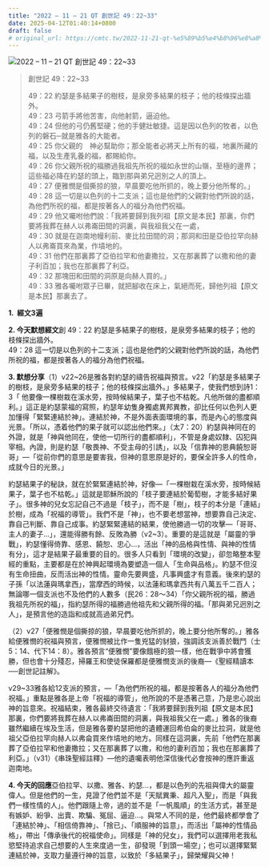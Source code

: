 ```yaml
---
title: "2022 – 11 – 21 QT 創世記 49：22~33"
date: 2025-04-12T01:40:14+0800
draft: false
# original_url: https://cmtc.tw/2022-11-21-qt-%e5%89%b5%e4%b8%96%e8%a8%98-49%ef%bc%9a2233
---
```


![2022 – 11 – 21 QT 創世記 49：22\~33](/images/qt.jpg  "2022 – 11 – 21 QT 創世記 49：22\~33")

> 創世記 49：22\~33
>
> 49：22 約瑟是多結果子的樹枝，是泉旁多結果的枝子；他的枝條探出牆外。  
> 49：23 弓箭手將他苦害，向他射箭，逼迫他。  
> 49：24 但他的弓仍舊堅硬；他的手健壯敏捷。這是因以色列的牧者，以色列的磐石─就是雅各的大能者。  
> 49：25 你父親的　神必幫助你；那全能者必將天上所有的福，地裏所藏的福，以及生產乳養的福，都賜給你。  
> 49：26 你父親所祝的福勝過我祖先所祝的福如永世的山嶺，至極的邊界；這些福必降在約瑟的頭上，臨到那與弟兄迥別之人的頂上。  
> 49：27 便雅憫是個撕掠的狼，早晨要吃他所抓的，晚上要分他所奪的。」  
> 49：28 這一切是以色列的十二支派；這也是他們的父親對他們所說的話，為他們所祝的福，都是按著各人的福分為他們祝福。  
> 49：29 他又囑咐他們說：「我將要歸到我列祖【原文是本民】那裏，你們要將我葬在赫人以弗崙田間的洞裏，與我祖我父在一處，  
> 49：30 就是在迦南地幔利前、麥比拉田間的洞；那洞和田是亞伯拉罕向赫人以弗崙買來為業，作墳地的。  
> 49：31 他們在那裏葬了亞伯拉罕和他妻撒拉，又在那裏葬了以撒和他的妻子利百加；我也在那裏葬了利亞。  
> 49：32 那塊田和田間的洞原是向赫人買的。」  
> 49：33 雅各囑咐眾子已畢，就把腳收在床上，氣絕而死，歸他列祖【原文是本民】那裏去了。

**1.  經文3遍**

**2. 今天默想經文**創 49：22 約瑟是多結果子的樹枝，是泉旁多結果的枝子；他的枝條探出牆外。  
49：28 這一切是以色列的十二支派；這也是他們的父親對他們所說的話，為他們所祝的福，都是按著各人的福分為他們祝福。

**3. 默想分享**（1）v22\~26是雅各對約瑟的禱告祝福與預言。v22「約瑟是多結果子的樹枝，是泉旁多結果的枝子；他的枝條探出牆外。」多結果子，使我們想到詩1：3「 他要像一棵樹栽在溪水旁，按時候結果子，葉子也不枯乾。凡他所做的盡都順利。」這正是約瑟蒙福的寫照，約瑟年幼隻身獨處異邦異教，卻比任何以色列人更加懂得「緊緊連結於神」。連結於神，不是外面表面環境的事，而是內心的態度與光景。「所以，憑着他們的果子就可以認出他們來。」（太7：20）約瑟與神同在的外證，就是「神與他同在，使他一切所行的盡都順利」，不管是身處奴隸、囚犯與宰相。內證，則是約瑟「敬畏神、不受主母的引誘」，以及「信靠神的恩典饒恕哥哥」—「從前你們的意思是要害我，但神的意思原是好的，要保全許多人的性命，成就今日的光景。」

約瑟結果子的秘訣，就在於緊緊連結於神，好像—「一棵樹栽在溪水旁，按時候結果子，葉子也不枯乾。」這就是耶穌所說的「枝子要連結於葡萄樹，才能多結好果子」。很多神的兒女忘記自己不過是「枝子」，而不是「樹」，枝子的本分是「連結」於樹，成為「祝福的導管」。我們不是「神」，也不要老想當神，想要靠自己決定、靠自己判斷、靠自己成事。約瑟緊緊連結的結果，使他勝過一切的攻擊—「哥哥、主人的妻子…」，還能得勝有餘、反敗為勝（v2\~3）。重要的是這就是「屬靈的爭戰」，約瑟懂得倚靠、感恩、饒恕、忠心…，活出「神的品格與性情、與神的性情有分」，這才是結果子最重要的目的。很多人只看到「環境的改變」，卻忽略整本聖經的重點，主要都是在於神興起環境為要塑造一個人「生命與品格」。約瑟不但沒有生命扭曲，反而活出神的性情。靈命先要興盛，凡事興盛才有意義。後來約瑟的子孫「以法蓮與瑪拿西」，當摩西的時候，以法蓮和瑪拿西共有八萬五千二百人；無論哪一個支派也不及他們的人數多（民26：28～34）「你父親所祝的福，勝過我祖先所祝的福」，指約瑟所得的福勝過他祖先和父親所得的福。「那與弟兄迥別之人」，是預言他的造詣和成就高過弟兄們。

（2）v27「便雅憫是個撕掠的狼，早晨要吃他所抓的，晚上要分他所奪的。」雅各給便雅憫的祝福與預言，便雅憫被比作一隻兇猛的豺狼，強調該支派善於戰鬥（士5：14、代下14：8）。雅各預言“便雅憫”要像餓極的狼一樣，他在戰爭中將會獲勝，但也會十分殘忍，掃羅王和使徒保羅都是便雅憫支派的後裔—《聖經精讀本──創世記註解》。

v29\~33雅各給12支派的預言，—「為他們所祝的福，都是按著各人的福分為他們祝福。」重點是雅各是上帝「祝福的導管」，他所說的不是憑著己意，乃是忠心說出神的旨意來。祝福結束，雅各最終交待遺言：「我將要歸到我列祖【原文是本民】那裏，你們要將我葬在赫人以弗崙田間的洞裏，與我祖我父在一處。」雅各的後裔雖然繼續在埃及生活，但是雅各要約瑟把他的遺體運回希伯侖的麥比拉洞，就是他祖父亞伯拉罕向赫人以弗侖買來作墳地的地方。同樣在這洞裏，先前「他們在那裏葬了亞伯拉罕和他妻撒拉；又在那裏葬了以撒，和他的妻利百加；我也在那裏葬了利亞。」（v31）《串珠聖經註釋》—他的遺囑表明他深信後代必會按神的應許重返迦南地。

**4. 今天的回應**亞伯拉罕、以撒、雅各、約瑟…，都是以色列的先祖與偉大的屬靈偉人。但是他們的一生，見證了他們並不是「天賦異秉、超凡入聖」，而是「與我們一樣性情的人」。他們跟隨上帝，過的並不是「一帆風順」的生活方式，甚至是有嫉妒、紛爭、出賣、欺騙、冤屈、逼迫…。與常人不同的是，他們最終都學會了「連結於神」、「相信倚靠神」、「捨已」、「順服神的旨意」，而活出「屬神的性情品格」，帶出「傳承後代的祝福使命」。同樣是「神的兒女」，我們可以選擇用老我私慾堅持追求自己想要的人生來度過一生，卻發現「到頭一場空」；也可以選擇緊緊連結於神，支取力量遵行神的旨意，以致於「多結果子」，歸榮耀與父神！